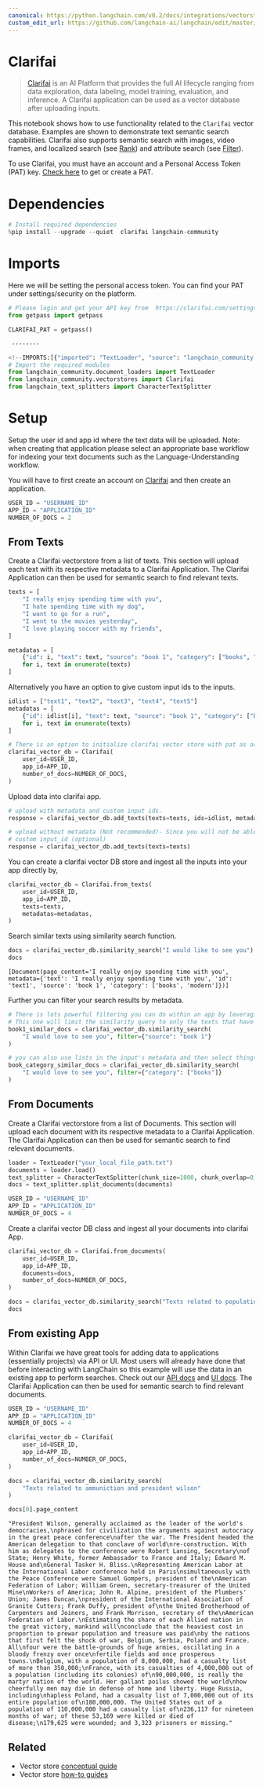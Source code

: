```yaml
---
canonical: https://python.langchain.com/v0.2/docs/integrations/vectorstores/clarifai/
custom_edit_url: https://github.com/langchain-ai/langchain/edit/master/docs/docs/integrations/vectorstores/clarifai.ipynb
---
```


# Clarifai

> [Clarifai](https://www.clarifai.com/) is an AI Platform that provides the full AI lifecycle ranging from data exploration, data labeling, model training, evaluation, and inference. A Clarifai application can be used as a vector database after uploading inputs. 

This notebook shows how to use functionality related to the `Clarifai` vector database. Examples are shown to demonstrate text semantic search capabilities. Clarifai also supports semantic search with images, video frames, and localized search (see [Rank](https://docs.clarifai.com/api-guide/search/rank)) and attribute search (see [Filter](https://docs.clarifai.com/api-guide/search/filter)).

To use Clarifai, you must have an account and a Personal Access Token (PAT) key.
[Check here](https://clarifai.com/settings/security) to get or create a PAT.

# Dependencies

```python
# Install required dependencies
%pip install --upgrade --quiet  clarifai langchain-community
```

# Imports
Here we will be setting the personal access token. You can find your PAT under settings/security on the platform.

```python
# Please login and get your API key from  https://clarifai.com/settings/security
from getpass import getpass

CLARIFAI_PAT = getpass()
```
```output
 ········
```

```python
<!--IMPORTS:[{"imported": "TextLoader", "source": "langchain_community.document_loaders", "docs": "https://api.python.langchain.com/en/latest/document_loaders/langchain_community.document_loaders.text.TextLoader.html", "title": "Clarifai"}, {"imported": "Clarifai", "source": "langchain_community.vectorstores", "docs": "https://api.python.langchain.com/en/latest/vectorstores/langchain_community.vectorstores.clarifai.Clarifai.html", "title": "Clarifai"}, {"imported": "CharacterTextSplitter", "source": "langchain_text_splitters", "docs": "https://api.python.langchain.com/en/latest/character/langchain_text_splitters.character.CharacterTextSplitter.html", "title": "Clarifai"}]-->
# Import the required modules
from langchain_community.document_loaders import TextLoader
from langchain_community.vectorstores import Clarifai
from langchain_text_splitters import CharacterTextSplitter
```

# Setup
Setup the user id and app id where the text data will be uploaded. Note: when creating that application please select an appropriate base workflow for indexing your text documents such as the Language-Understanding workflow.

You will have to first create an account on [Clarifai](https://clarifai.com/login) and then create an application.

```python
USER_ID = "USERNAME_ID"
APP_ID = "APPLICATION_ID"
NUMBER_OF_DOCS = 2
```

## From Texts
Create a Clarifai vectorstore from a list of texts. This section will upload each text with its respective metadata to a Clarifai Application. The Clarifai Application can then be used for semantic search to find relevant texts.

```python
texts = [
    "I really enjoy spending time with you",
    "I hate spending time with my dog",
    "I want to go for a run",
    "I went to the movies yesterday",
    "I love playing soccer with my friends",
]

metadatas = [
    {"id": i, "text": text, "source": "book 1", "category": ["books", "modern"]}
    for i, text in enumerate(texts)
]
```

Alternatively you have an option to give custom input ids to the inputs.

```python
idlist = ["text1", "text2", "text3", "text4", "text5"]
metadatas = [
    {"id": idlist[i], "text": text, "source": "book 1", "category": ["books", "modern"]}
    for i, text in enumerate(texts)
]
```

```python
# There is an option to initialize clarifai vector store with pat as argument!
clarifai_vector_db = Clarifai(
    user_id=USER_ID,
    app_id=APP_ID,
    number_of_docs=NUMBER_OF_DOCS,
)
```

Upload data into clarifai app.

```python
# upload with metadata and custom input ids.
response = clarifai_vector_db.add_texts(texts=texts, ids=idlist, metadatas=metadatas)

# upload without metadata (Not recommended)- Since you will not be able to perform Search operation with respect to metadata.
# custom input_id (optional)
response = clarifai_vector_db.add_texts(texts=texts)
```

You can create a clarifai vector DB store and ingest all the inputs into your app directly by,

```python
clarifai_vector_db = Clarifai.from_texts(
    user_id=USER_ID,
    app_id=APP_ID,
    texts=texts,
    metadatas=metadatas,
)
```

Search similar texts using similarity search function.

```python
docs = clarifai_vector_db.similarity_search("I would like to see you")
docs
```

```output
[Document(page_content='I really enjoy spending time with you', metadata={'text': 'I really enjoy spending time with you', 'id': 'text1', 'source': 'book 1', 'category': ['books', 'modern']})]
```

Further you can filter your search results by metadata.

```python
# There is lots powerful filtering you can do within an app by leveraging metadata filters.
# This one will limit the similarity query to only the texts that have key of "source" matching value of "book 1"
book1_similar_docs = clarifai_vector_db.similarity_search(
    "I would love to see you", filter={"source": "book 1"}
)

# you can also use lists in the input's metadata and then select things that match an item in the list. This is useful for categories like below:
book_category_similar_docs = clarifai_vector_db.similarity_search(
    "I would love to see you", filter={"category": ["books"]}
)
```

## From Documents
Create a Clarifai vectorstore from a list of Documents. This section will upload each document with its respective metadata to a Clarifai Application. The Clarifai Application can then be used for semantic search to find relevant documents.

```python
loader = TextLoader("your_local_file_path.txt")
documents = loader.load()
text_splitter = CharacterTextSplitter(chunk_size=1000, chunk_overlap=0)
docs = text_splitter.split_documents(documents)
```

```python
USER_ID = "USERNAME_ID"
APP_ID = "APPLICATION_ID"
NUMBER_OF_DOCS = 4
```

Create a clarifai vector DB class and ingest all your documents into clarifai App.

```python
clarifai_vector_db = Clarifai.from_documents(
    user_id=USER_ID,
    app_id=APP_ID,
    documents=docs,
    number_of_docs=NUMBER_OF_DOCS,
)
```

```python
docs = clarifai_vector_db.similarity_search("Texts related to population")
docs
```

## From existing App
Within Clarifai we have great tools for adding data to applications (essentially projects) via API or UI. Most users will already have done that before interacting with LangChain so this example will use the data in an existing app to perform searches. Check out our [API docs](https://docs.clarifai.com/api-guide/data/create-get-update-delete) and [UI docs](https://docs.clarifai.com/portal-guide/data). The Clarifai Application can then be used for semantic search to find relevant documents.

```python
USER_ID = "USERNAME_ID"
APP_ID = "APPLICATION_ID"
NUMBER_OF_DOCS = 4
```

```python
clarifai_vector_db = Clarifai(
    user_id=USER_ID,
    app_id=APP_ID,
    number_of_docs=NUMBER_OF_DOCS,
)
```

```python
docs = clarifai_vector_db.similarity_search(
    "Texts related to ammuniction and president wilson"
)
```

```python
docs[0].page_content
```

```output
"President Wilson, generally acclaimed as the leader of the world's democracies,\nphrased for civilization the arguments against autocracy in the great peace conference\nafter the war. The President headed the American delegation to that conclave of world\nre-construction. With him as delegates to the conference were Robert Lansing, Secretary\nof State; Henry White, former Ambassador to France and Italy; Edward M. House and\nGeneral Tasker H. Bliss.\nRepresenting American Labor at the International Labor conference held in Paris\nsimultaneously with the Peace Conference were Samuel Gompers, president of the\nAmerican Federation of Labor; William Green, secretary-treasurer of the United Mine\nWorkers of America; John R. Alpine, president of the Plumbers' Union; James Duncan,\npresident of the International Association of Granite Cutters; Frank Duffy, president of\nthe United Brotherhood of Carpenters and Joiners, and Frank Morrison, secretary of the\nAmerican Federation of Labor.\nEstimating the share of each Allied nation in the great victory, mankind will\nconclude that the heaviest cost in proportion to prewar population and treasure was paid\nby the nations that first felt the shock of war, Belgium, Serbia, Poland and France. All\nfour were the battle-grounds of huge armies, oscillating in a bloody frenzy over once\nfertile fields and once prosperous towns.\nBelgium, with a population of 8,000,000, had a casualty list of more than 350,000;\nFrance, with its casualties of 4,000,000 out of a population (including its colonies) of\n90,000,000, is really the martyr nation of the world. Her gallant poilus showed the world\nhow cheerfully men may die in defense of home and liberty. Huge Russia, including\nhapless Poland, had a casualty list of 7,000,000 out of its entire population of\n180,000,000. The United States out of a population of 110,000,000 had a casualty list of\n236,117 for nineteen months of war; of these 53,169 were killed or died of disease;\n179,625 were wounded; and 3,323 prisoners or missing."
```

## Related

- Vector store [conceptual guide](/docs/concepts/#vector-stores)
- Vector store [how-to guides](/docs/how_to/#vector-stores)